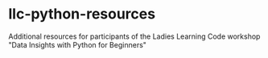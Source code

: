 # llc-python-resources
Additional resources for participants of the Ladies Learning Code workshop "Data Insights with Python for Beginners"
